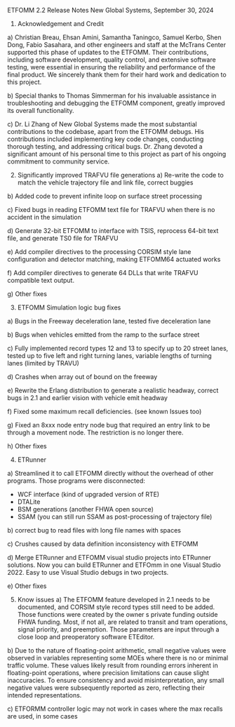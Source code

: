 ETFOMM 2.2 Release Notes
New Global Systems, September 30, 2024

1. Acknowledgement and Credit

a) Christian Breau, Ehsan Amini, Samantha Taningco, Samuel Kerbo, Shen Dong, Fabio Sasahara, and other engineers and staff at the McTrans Center supported this phase of updates to the ETFOMM. Their contributions, including software development, quality control, and extensive software testing, were essential in ensuring the reliability and performance of the final product. We sincerely thank them for their hard work and dedication to this project.

b) Special thanks to Thomas Simmerman for his invaluable assistance in troubleshooting and debugging the ETFOMM component,  greatly improved its overall functionality.

c) Dr. Li Zhang of New Global Systems made the most substantial contributions to the codebase, apart from the ETFOMM debugs. His contributions included implementing key code changes, conducting thorough testing, and addressing critical bugs. Dr. Zhang devoted a significant amount of his personal time to this project as part of his ongoing commitment to community service.



2. Significantly improved TRAFVU file generations
a) Re-write the code to match the vehicle trajectory file and link file, correct buggies

b) Added code to prevent infinite loop on surface street processing

c) Fixed bugs in reading ETFOMM text file for TRAFVU when there is no accident in the simulation

d) Generate 32-bit ETFOMM to interface with TSIS, reprocess 64-bit text file, and generate TS0 file for TRAFVU

e) Add compiler directives to the processing CORSIM style lane configuration and detector matching, making ETFOMM64 actuated works   

f) Add compiler directives to generate 64 DLLs that write TRAFVU compatible text output.

g) Other fixes

3. ETFOMM Simulation logic bug fixes

a) Bugs in the Freeway deceleration lane, tested five deceleration lane

b) Bugs when vehicles emitted from the ramp to the surface street

c) Fully implemented record types 12 and 13 to specify up to 20 street lanes, tested up to five left and right turning lanes, variable lengths of turning lanes (limited by TRAVU)

d) Crashes when array out of bound on the freeway

e) Rewrite the  Erlang distribution to generate a realistic headway, correct bugs in 2.1 and earlier vision with vehicle emit headway

f) Fixed some maximum recall deficiencies. (see known Issues too)

g) Fixed an 8xxx node entry node bug that required an entry link to be through a movement node. The restriction is no longer there.

h) Other fixes

4. ETRunner

a) Streamlined it to call ETFOMM directly without the overhead of other programs. Those programs were disconnected:
* WCF interface (kind of upgraded version of RTE)
* DTALite
* BSM generations (another FHWA open source)
* SSAM (you can still run SSAM as post-processing of trajectory file)

b) correct bug to read files with long file names with spaces

c) Crushes caused by data definition inconsistency with ETFOMM

d) Merge ETRunner and ETFOMM visual studio projects into ETRunner solutions. Now you can build ETRunner and ETFOmm in one Visual Studio 2022. Easy to use Visual Studio debugs in two projects.

e) Other fixes

5. Know issues
a) The ETFOMM feature developed in 2.1 needs to be documented, and CORSIM style record types still need to be added. Those functions were created by the owner s private funding outside FHWA funding. Most, if not all, are related to transit and tram operations, signal priority, and preemption. Those parameters are input through a close loop and preoperatory software ETEditor.

b) Due to the nature of floating-point arithmetic, small negative values were observed in variables representing some MOEs where there is no or minimal traffic volume. These values likely result from rounding errors inherent in floating-point operations, where precision limitations can cause slight inaccuracies. To ensure consistency and avoid misinterpretation, any small negative values were subsequently reported as zero, reflecting their intended representations.

c) ETFORMM controller logic may not work in cases where the max recalls are used, in some cases



